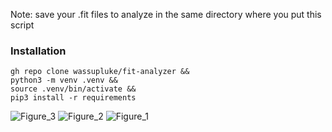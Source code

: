 Note: save your .fit files to analyze in the same directory where you put this script

### Installation
```
gh repo clone wassupluke/fit-analyzer &&
python3 -m venv .venv &&
source .venv/bin/activate &&
pip3 install -r requirements
```

![Figure_3](https://github.com/wassupluke/fit-analyzer/assets/16409758/5d492cfc-5751-4330-92a2-a532a1dfaedd)
![Figure_2](https://github.com/wassupluke/fit-analyzer/assets/16409758/da19ed7f-9141-40f6-91cf-01c42097f950)
![Figure_1](https://github.com/wassupluke/fit-analyzer/assets/16409758/815777e4-8a37-4569-8e29-8ec71d1c1929)

